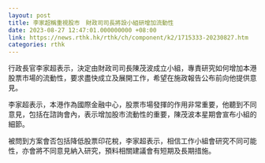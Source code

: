 ```yaml
---
layout: post
title: 李家超稱重視股市　財政司司長將設小組研增加流動性
date: 2023-08-27 12:47:01.000000000 +08:00
link: https://news.rthk.hk/rthk/ch/component/k2/1715333-20230827.htm
categories: rthk
---
```


行政長官李家超表示，決定由財政司司長陳茂波成立小組，專責研究如何增加本港股票巿場的流動性，要求盡快成立及展開工作，希望在施政報告公布前向他提供意見。

李家超表示，本港作為國際金融中心，股票巿場發揮的作用非常重要，他聽到不同意見，包括在諮詢會內，表示增加股巿流動性的重要，陳茂波本星期會宣布小組的細節。

被問到方案會否包括降低股票印花稅，李家超表示，相信工作小組會研究不同可能性，亦會將不同意見納入研究，預料相關建議會有短期及長期措施。
